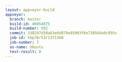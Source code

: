 ```yaml
---
layout: appveyor-build
appveyor:
  branch: master
  build-id: 46854875
  build-number: 502
  commit: 338297d50a63e6d879e85003f6e73856da0c895c
  job-id: tbp76r53r13t53b8
  job-number: 7
  os-name: Ubuntu
  test-result: 0
---
```

